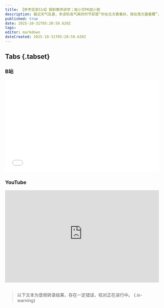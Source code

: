 ```yaml
---
title: 【参考信息514】银龄教师讲学；娃小宗PK娃小智
description: 最近天气乱套，本该秋高气爽的时节却是“你在北方裹着袄，我在南方露着腰”，大家一定要多关注天气预报，及时添减衣服。国庆中秋长假出行人数、消费总额有所增加，但人均消费减少。银龄讲学计划引发关注，今年招募7000名退休教师到农村讲学，会挤占年轻人的机会吗？浙江率先在全省推广中小学春秋假。宗馥莉二次辞职，经营自己的品牌“娃小宗”。叔叔宗泽后再次发声，还推出品牌“娃小智”打擂台。许家印大笔海外资产被冻结。
published: true
date: 2025-10-31T05:20:59.620Z
tags: 
editor: markdown
dateCreated: 2025-10-31T05:20:59.620Z
---
```


## Tabs {.tabset}
### B站
<div style="position: relative; padding: 30% 45%;">
<iframe style="position: absolute; width: 100%; height: 100%; left: 0; top: 0;" src="//player.bilibili.com/player.html?&bvid=BV1JD4AzFEHt&page=1&as_wide=1&high_quality=1&danmaku=1&autoplay=0" scrolling="no" border="0" frameborder="no" framespacing="0" allowfullscreen="true"></iframe>
</div>

### YouTube
<div style="position: relative; padding: 30% 45%;">
<iframe style="position: absolute; top: 0; left: 0; width: 100%; height: 100%;" src="https://www.youtube-nocookie.com/embed/YouTubeVID" title="YouTube video player" frameborder="0" allow="accelerometer; autoplay; clipboard-write; encrypted-media; gyroscope; picture-in-picture" allowfullscreen></iframe>
</div>

## 

> 以下文本为音频转录结果，存在一定错误，校对正在进行中。
{.is-warning}

